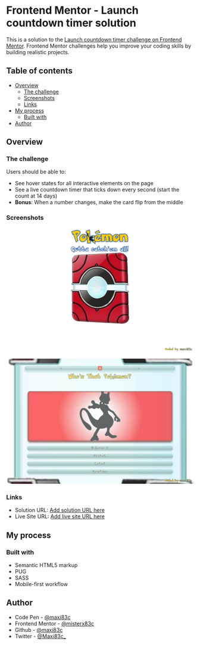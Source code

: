 # Frontend Mentor - Launch countdown timer solution

This is a solution to the [Launch countdown timer challenge on Frontend Mentor](https://www.frontendmentor.io/challenges/launch-countdown-timer-N0XkGfyz-). Frontend Mentor challenges help you improve your coding skills by building realistic projects. 

## Table of contents

- [Overview](#overview)
  - [The challenge](#the-challenge)
  - [Screenshots](#screenshots)
  - [Links](#links)
- [My process](#my-process)
  - [Built with](#built-with)
- [Author](#author)

## Overview

### The challenge

Users should be able to:

- See hover states for all interactive elements on the page
- See a live countdown timer that ticks down every second (start the count at 14 days)
- **Bonus**: When a number changes, make the card flip from the middle

### Screenshots

![screenshot](https://raw.githubusercontent.com/maxi83c/pokedex/master/screenshots/screenshot1.jpg)

![screenshot](https://raw.githubusercontent.com/maxi83c/pokedex/master/screenshots/screenshot2.jpg)




### Links

- Solution URL: [Add solution URL here](https://your-solution-url.com)
- Live Site URL: [Add live site URL here](https://your-live-site-url.com)

## My process

### Built with

- Semantic HTML5 markup
- PUG
- SASS
- Mobile-first workflow

## Author

- Code Pen - [@maxi83c](https://codepen.io/maxi83c/)
- Frontend Mentor - [@misterx83c](https://www.frontendmentor.io/profile/misterx83c)
- Github - [@maxi83c](https://github.com/maxi83c)
- Twitter - [@Maxi83c_](https://www.twitter.com/Maxi83c_)
